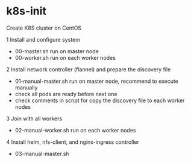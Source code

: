 # k8s-init
Create K8S cluster on CentOS

1 Install and configure system

- 00-master.sh run on master node
- 00-worker.sh run on each worker nodes

2 Install network controller (flannel) and prepare the discovery file

- 01-manual-master.sh run on master node, recommend to execute manually
 - check all pods are ready before next one
 - check comments in script for copy the discovery file to each worker nodes

3 Join with all workers
- 02-manual-worker.sh run on each worker nodes

4 Install helm, nfs-client, and nginx-ingress controller
- 03-manual-master.sh
